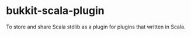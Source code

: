# bukkit-scala-plugin

To store and share Scala stdlib as a plugin for plugins that written in Scala.
